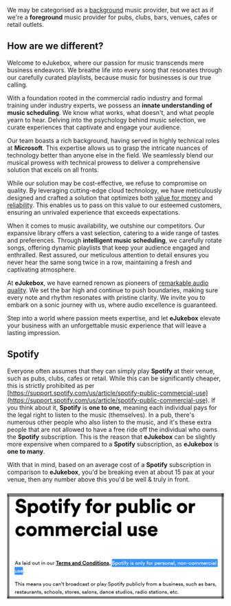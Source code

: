 We may be categorised as a [background](https://backgroundmusicguide.com.au/) music provider, but we act as if we're a **foreground** music provider for pubs, clubs, bars, venues, cafes or retail outlets.

## How are we different?

Welcome to eJukebox, where our passion for music transcends mere business endeavors. We breathe life into every song that resonates through our carefully curated playlists, because music for businesses is our true calling.

With a foundation rooted in the commercial radio industry and formal training under industry experts, we possess an **innate understanding of music scheduling**. We know what works, what doesn't, and what people yearn to hear. Delving into the psychology behind music selection, we curate experiences that captivate and engage your audience.

Our team boasts a rich background, having served in highly technical roles at **Microsoft**. This expertise allows us to grasp the intricate nuances of technology better than anyone else in the field. We seamlessly blend our musical prowess with technical prowess to deliver a comprehensive solution that excels on all fronts.

While our solution may be cost-effective, we refuse to compromise on quality. By leveraging cutting-edge cloud technology, we have meticulously designed and crafted a solution that optimizes both [value for money](http://aka.ms/waf/cost) and [reliability](http://aka.ms/waf/reliability). This enables us to pass on this value to our esteemed customers, ensuring an unrivaled experience that exceeds expectations.

When it comes to music availability, we outshine our competitors. Our expansive library offers a vast selection, catering to a wide range of tastes and preferences. Through **intelligent music scheduling**, we carefully rotate songs, offering dynamic playlists that keep your audience engaged and enthralled. Rest assured, our meticulous attention to detail ensures you never hear the same song twice in a row, maintaining a fresh and captivating atmosphere.

At **eJukebox**, we have earned renown as pioneers of [remarkable audio quality](https://hdradio.au). We set the bar high and continue to push boundaries, making sure every note and rhythm resonates with pristine clarity. We invite you to embark on a sonic journey with us, where audio excellence is guaranteed.

Step into a world where passion meets expertise, and let **eJukebox** elevate your business with an unforgettable music experience that will leave a lasting impression.

## Spotify
Everyone often assumes that they can simply play **Spotify** at their venue, such as pubs, clubs, cafes or retail. While this can be significantly cheaper, this is strictly prohibited as per [https://support.spotify.com/us/article/spotify-public-commercial-use](https://support.spotify.com/us/article/spotify-public-commercial-use). If you think about it, **Spotify** is **one to one**, meaning each individual pays for the legal right to listen to the music (themselves). In a pub, there's numerous other people who also listen to the music, and it's these extra people that are not allowed to have a free ride off the individual who owns the **Spotify** subscription. This is the reason that **eJukebox** can be slightly more expensive when compared to a **Spotify** subscription, as **eJukebox** is **one to many**. 

With that in mind, based on an average cost of a **Spotify** subscription in comparison to **eJukebox**, you'd be breaking even at about 15 pax at your venue, then any number above this you'd be well & truly in front. 

<p align="center">
<img style="vertical-align:middle;margin:10px 0px 5px 0px" width="550" src="blobs/spotify_license.png">
</p>